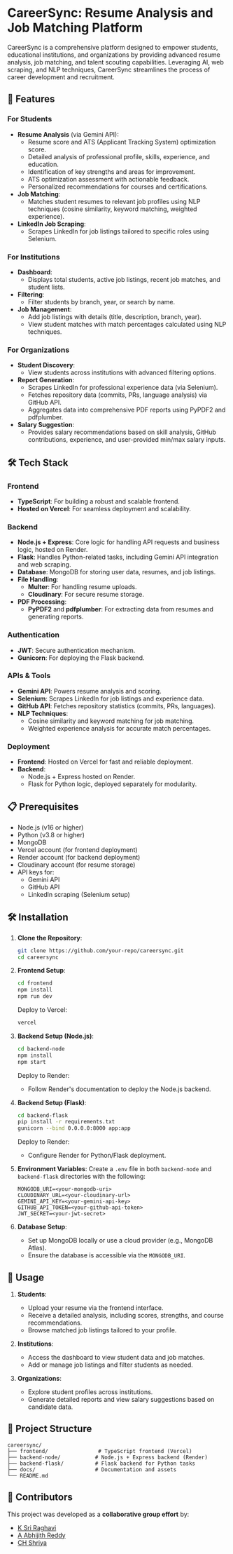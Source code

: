 # CareerSync: Resume Analysis and Job Matching Platform

CareerSync is a comprehensive platform designed to empower students, educational institutions, and organizations by providing advanced resume analysis, job matching, and talent scouting capabilities. Leveraging AI, web scraping, and NLP techniques, CareerSync streamlines the process of career development and recruitment.

## 🚀 Features

### For Students
- **Resume Analysis** (via Gemini API):
  - Resume score and ATS (Applicant Tracking System) optimization score.
  - Detailed analysis of professional profile, skills, experience, and education.
  - Identification of key strengths and areas for improvement.
  - ATS optimization assessment with actionable feedback.
  - Personalized recommendations for courses and certifications.
- **Job Matching**:
  - Matches student resumes to relevant job profiles using NLP techniques (cosine similarity, keyword matching, weighted experience).
- **LinkedIn Job Scraping**:
  - Scrapes LinkedIn for job listings tailored to specific roles using Selenium.

### For Institutions
- **Dashboard**:
  - Displays total students, active job listings, recent job matches, and student lists.
- **Filtering**:
  - Filter students by branch, year, or search by name.
- **Job Management**:
  - Add job listings with details (title, description, branch, year).
  - View student matches with match percentages calculated using NLP techniques.

### For Organizations
- **Student Discovery**:
  - View students across institutions with advanced filtering options.
- **Report Generation**:
  - Scrapes LinkedIn for professional experience data (via Selenium).
  - Fetches repository data (commits, PRs, language analysis) via GitHub API.
  - Aggregates data into comprehensive PDF reports using PyPDF2 and pdfplumber.
- **Salary Suggestion**:
  - Provides salary recommendations based on skill analysis, GitHub contributions, experience, and user-provided min/max salary inputs.

## 🛠️ Tech Stack

### Frontend
- **TypeScript**: For building a robust and scalable frontend.
- **Hosted on Vercel**: For seamless deployment and scalability.

### Backend
- **Node.js + Express**: Core logic for handling API requests and business logic, hosted on Render.
- **Flask**: Handles Python-related tasks, including Gemini API integration and web scraping.
- **Database**: MongoDB for storing user data, resumes, and job listings.
- **File Handling**:
  - **Multer**: For handling resume uploads.
  - **Cloudinary**: For secure resume storage.
- **PDF Processing**:
  - **PyPDF2** and **pdfplumber**: For extracting data from resumes and generating reports.

### Authentication
- **JWT**: Secure authentication mechanism.
- **Gunicorn**: For deploying the Flask backend.

### APIs & Tools
- **Gemini API**: Powers resume analysis and scoring.
- **Selenium**: Scrapes LinkedIn for job listings and experience data.
- **GitHub API**: Fetches repository statistics (commits, PRs, languages).
- **NLP Techniques**:
  - Cosine similarity and keyword matching for job matching.
  - Weighted experience analysis for accurate match percentages.

### Deployment
- **Frontend**: Hosted on Vercel for fast and reliable deployment.
- **Backend**:
  - Node.js + Express hosted on Render.
  - Flask for Python logic, deployed separately for modularity.

## 📋 Prerequisites
- Node.js (v16 or higher)
- Python (v3.8 or higher)
- MongoDB
- Vercel account (for frontend deployment)
- Render account (for backend deployment)
- Cloudinary account (for resume storage)
- API keys for:
  - Gemini API
  - GitHub API
  - LinkedIn scraping (Selenium setup)

## 🛠️ Installation

1. **Clone the Repository**:
   ```bash
   git clone https://github.com/your-repo/careersync.git
   cd careersync
   ```

2. **Frontend Setup**:
   ```bash
   cd frontend
   npm install
   npm run dev
   ```
   Deploy to Vercel:
   ```bash
   vercel
   ```

3. **Backend Setup (Node.js)**:
   ```bash
   cd backend-node
   npm install
   npm start
   ```
   Deploy to Render:
   - Follow Render's documentation to deploy the Node.js backend.

4. **Backend Setup (Flask)**:
   ```bash
   cd backend-flask
   pip install -r requirements.txt
   gunicorn --bind 0.0.0.0:8000 app:app
   ```
   Deploy to Render:
   - Configure Render for Python/Flask deployment.

5. **Environment Variables**:
   Create a `.env` file in both `backend-node` and `backend-flask` directories with the following:
   ```env
   MONGODB_URI=<your-mongodb-uri>
   CLOUDINARY_URL=<your-cloudinary-url>
   GEMINI_API_KEY=<your-gemini-api-key>
   GITHUB_API_TOKEN=<your-github-api-token>
   JWT_SECRET=<your-jwt-secret>
   ```

6. **Database Setup**:
   - Set up MongoDB locally or use a cloud provider (e.g., MongoDB Atlas).
   - Ensure the database is accessible via the `MONGODB_URI`.

## 📖 Usage

1. **Students**:
   - Upload your resume via the frontend interface.
   - Receive a detailed analysis, including scores, strengths, and course recommendations.
   - Browse matched job listings tailored to your profile.

2. **Institutions**:
   - Access the dashboard to view student data and job matches.
   - Add or manage job listings and filter students as needed.

3. **Organizations**:
   - Explore student profiles across institutions.
   - Generate detailed reports and view salary suggestions based on candidate data.

## 📂 Project Structure
```
careersync/
├── frontend/                # TypeScript frontend (Vercel)
├── backend-node/           # Node.js + Express backend (Render)
├── backend-flask/          # Flask backend for Python tasks
├── docs/                   # Documentation and assets
└── README.md
```

## 👥 Contributors

This project was developed as a **collaborative group effort** by:

- [K Sri Raghavi](https://github.com/sriraghavi22)
- [A Abhijith Reddy](https://github.com/abhijithreddy05)
- [CH Shriya](https://github.com/shriyacheruvu)


